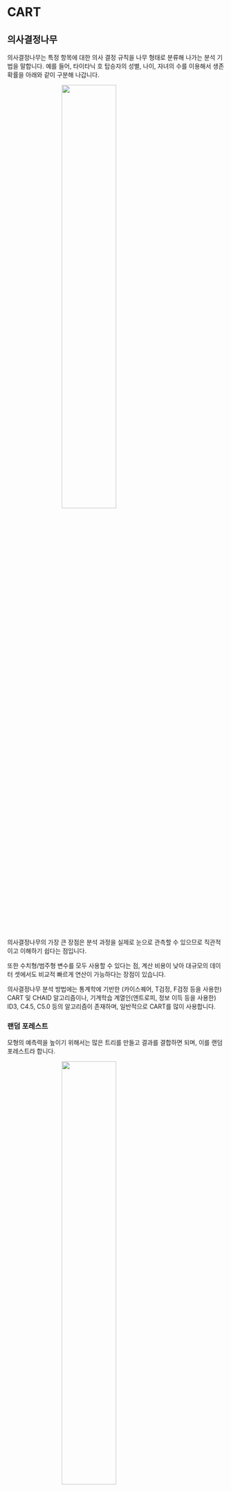 
# CART

## 의사결정나무

의사결정나무는 특정 항목에 대한 의사 결정 규칙을 나무 형태로 분류해 나가는 분석 기법을 말합니다. 예를 들어, 타이타닉 호 탑승자의 성별, 나이, 자녀의 수를 이용해서 생존 확률을 아래와 같이 구분해 나갑니다.

<img src="images/cart.png" width="50%" style="display: block; margin: auto;" />

의사결정나무의 가장 큰 장점은 분석 과정을 실제로 눈으로 관측할 수 있으므로 직관적이고 이해하기 쉽다는 점입니다. 

또한 수치형/범주형 변수를 모두 사용할 수 있다는 점, 계산 비용이 낮아 대규모의 데이터 셋에서도 비교적 빠르게 연산이 가능하다는 장점이 있습니다.

의사결정나무 분석 방법에는 통계학에 기반한 (카이스퀘어, T검정, F검정 등을 사용한) CART 및 CHAID 알고리즘이나, 기계학습 계열인(엔트로피, 정보 이득 등을 사용한) ID3, C4.5, C5.0 등의 알고리즘이 존재하며, 일반적으로 CART를 많이 사용합니다.

### 랜덤 포레스트

모형의 예측력을 높이기 위해서는 많은 트리를 만들고 결과를 결합하면 되며, 이를 랜덤 포레스트라 합니다.

<img src="images/random_forest.png" width="50%" style="display: block; margin: auto;" />

랜덤 포레스트 기법에서는 크게 두 가지 방법을 사용합니다.

1. 부트스트랩(bootstrap aggregation) 혹은 배깅(bagging)은 전체 관찰값 3분의 2 정도의 데이터 집합에서 무작위로 샘플을 선정해 트리는 만듭니다.

2. 개별 분할에서 입력 피처를 무작위로 선정하는 방법입니다. R 패키지에서는 기본적으로 회귀 분석 문제를 풀 때는 전체 예측 변수 수를 3으로 나눈 값($n / 3$)을, 분류 문제를 풀 때는 전체 예측 변수 수의 제곱근 한 값을 ($\sqrt{n}$)  사용합니다.

### 익스트림 그레디언트 부스트 기법 (XGboost)

부스트 기법은 기본 모형을 만든 후 잔차를 검사하고 손실함수에 맞춰 해당 잔차를 바탕으로 모형을 적합하게 만들며, 이는 특정 기준에 이를 때까지 계속 반복하는 방법입니다.

예를 들어 학생이 연습 시험을 봐서 100문제 중에 30문제를 틀린 경우 해당 30문제만 다시 공부하며, 다음 시험에서 30문제 중 10개를 틀리면 다시 10문제만 집중하는 과정입니다.

## 회귀 트리

먼저 CART 모형을 이용하여 회귀 트리를 만드는 법을 살펴보도록 하겠습니다.

### 데이터 불러오기 및 편집

이전에 사용한 암-전립선암 데이터를 불러옵니다. 


```r
library(ElemStatLearn)

data(prostate)
prostate$gleason = ifelse(prostate$gleason == 6, 0, 1)
pros.train = subset(prostate, train == TRUE)[, 1:9]
pros.test = subset(prostate, train == FALSE)[, 1:9]
```

gleason이 6이면 0, 그렇지 않으면 1로 변형해주며, 트레인과 테스트 셋을 각각 나누어줍니다.

### 모형화

R에서는 rpart 패키지의 `rpart()` 함수를 이용해 회귀 트리를 만들 수 있습니다.


```r
set.seed(123)

library(rpart)

tree.pros = rpart(lpsa ~ ., data = pros.train)
print(tree.pros)
```

```
## n= 67 
## 
## node), split, n, deviance, yval
##       * denotes terminal node
## 
##  1) root 67 96.280 2.452  
##    2) lcavol< 1.051 25 24.820 1.522  
##      4) lcavol< -0.4786 8  5.374 0.546 *
##      5) lcavol>=-0.4786 17  8.234 1.981 *
##    3) lcavol>=1.051 42 36.950 3.006  
##      6) lcavol< 2.792 34 21.290 2.749  
##       12) lweight< 3.463 12  7.788 2.222 *
##       13) lweight>=3.463 22  8.349 3.036  
##         26) age>=65 15  5.694 2.891 *
##         27) age< 65 7  1.660 3.347 *
##      7) lcavol>=2.792 8  3.820 4.101 *
```

lpsa를 나누는 기준의 트리가 생성되었습니다. 이를 보기 쉽게 그림으로 나타내보도록 하겠습니다.


```r
library(rpart.plot)

rpart.plot(tree.pros)
```

<img src="06-CART_files/figure-html/unnamed-chunk-6-1.png" width="50%" style="display: block; margin: auto;" />

해당 모형을 통한 회귀분석을 통해 MSE을 구하도록 합니다.


```r
library(magrittr)

party.test = predict(tree.pros, newdata = pros.test)
party.resid = (party.test - pros.test$lpsa) %>%
  .^2 %>% mean()

print(party.resid)
```

```
## [1] 0.6136
```

MSE 값이 0.6136 입니다.

### 프루닝(가지치기)

가지수가 많아질수록 트레이닝 셋에서의 설명력은 높아지지만, 오버피팅이 발생할 수 있으므로 적절하게 가지수를 제한할 필요가 있습니다.

<img src="images/cart_prune.png" width="50%" style="display: block; margin: auto;" />

먼저 cptable을 통해 모델의 각종 결과값을 확인하고 이를 통해 적절한 가지수를 찾도록 합니다.


```r
print(tree.pros$cptable)
```

```
##        CP nsplit rel error xerror    xstd
## 1 0.35852      0    1.0000 1.0196 0.17964
## 2 0.12296      1    0.6415 0.8742 0.12878
## 3 0.11640      2    0.5185 0.7949 0.10420
## 4 0.05351      3    0.4021 0.7905 0.09822
## 5 0.01033      4    0.3486 0.7044 0.09116
## 6 0.01000      5    0.3383 0.7322 0.09382
```

cptable의 내용은 다음과 같다.

- CP: 비용 복잡도(complexity parameter)
- nsplit: 트리의 분할 횟수
- rel error: 분할 횟수에 다른 RSS의 값을 분할하지 않았을 때의 RSS 값으로 나눔. $RSS(k) / RSS(0)$
- xerror: 10겹 교차검증의 평균오차
- xstd: 10겹 교차검증의 표준편차

`plotcp()` 함수를 이용해 이를 그림으로 나타낼 수도 있습니다.


```r
plotcp(tree.pros)
```

<img src="06-CART_files/figure-html/unnamed-chunk-10-1.png" width="50%" style="display: block; margin: auto;" />

일반적으로 선 하단에 위치한 포인트 중 가장 왼쪽에 위치한 값을 선택하는 것이 좋습니다. 오른쪽으로 갈수록 Error율은 낮아지지만 가지수가 많아지기 때문입니다. 위 그림을 통해 CP가 4(3번 분할)을 선택하도록 합니다.


```r
cp = min(tree.pros$cptable[4, ]) # select cp
prune.tree.pros = prune(tree.pros, cp)
```

`prune()` 함수를 이용해 가지를 친 트리를 만들 수 있습니다.


```r
rpart.plot(prune.tree.pros)
```

<img src="06-CART_files/figure-html/unnamed-chunk-12-1.png" width="50%" style="display: block; margin: auto;" />

가치지기를 통해 lcavol 변수만 남게 되었습니다.

해당 모형을 테스트 셋에 적용해보도록 합니다.


```r
party.pros.test = predict(prune.tree.pros, newdata = pros.test)
rpart.resid = (party.pros.test - pros.test$lpsa) %>%
  .^2 %>% mean()

print(rpart.resid)
```

```
## [1] 0.5145
```

MSE가 0.5145로써, 가지치기 전 대비 다소 줄어들었습니다.

### 랜덤 포레스트: 회귀 트리 

먼저 회귀분석 트리를 대상으로 랜덤 포레스트 방법을 적용합니다. R에서는 `randomForest()` 함수를 이용해 랜덤 포레스트 모델을 만들 수 있습니다.


```r
library(randomForest)

set.seed(123)
rf.pros = randomForest(lpsa ~., data = pros.train)
rf.pros
```

```
## 
## Call:
##  randomForest(formula = lpsa ~ ., data = pros.train) 
##                Type of random forest: regression
##                      Number of trees: 500
## No. of variables tried at each split: 2
## 
##           Mean of squared residuals: 0.6937
##                     % Var explained: 51.73
```

랜덤 포레스트 기법에서는 매 분할마다 2개의 변수를 샘플링해 500개의 각기 다른 트리를 생성하며, MSE는 0.6937 입니다.

트리가 너무 많아지면 과적합이 발생할 수도 있으므로, rf.pros를 그림으로 그려보도록 합니다.


```r
plot(rf.pros)
```

<img src="06-CART_files/figure-html/unnamed-chunk-15-1.png" width="50%" style="display: block; margin: auto;" />

트리수가 100개가 넘어가면 MSE에 큰 변화가 없는 모습입니다. `which.min()` 함수를 통해 최적의 트리를 찾아보도록 합니다.


```r
which.min(rf.pros$mse)
```

```
## [1] 80
```

```r
set.seed(123)
rf.pros.2 = randomForest(lpsa ~ ., data = pros.train,
                         ntree = which.min(rf.pros$mse))

rf.pros.2
```

```
## 
## Call:
##  randomForest(formula = lpsa ~ ., data = pros.train, ntree = which.min(rf.pros$mse)) 
##                Type of random forest: regression
##                      Number of trees: 80
## No. of variables tried at each split: 2
## 
##           Mean of squared residuals: 0.6567
##                     % Var explained: 54.31
```

MSE가 가장 낮은 80개의 트리로 랜덤포레스트를 수행한 결과, MSE가 0.6567로 개선되었습니다.

다음으로 변수의 중요도를 살펴보도록 한다.


```r
varImpPlot(rf.pros.2, scale = T, 
           main = 'Variance Importance Plot - PSA Score')

importance(rf.pros.2)
```

```
##         IncNodePurity
## lcavol         25.012
## lweight        15.822
## age             7.167
## lbph            5.471
## svi             8.498
## lcp             8.114
## gleason         4.990
## pgg45           6.664
```

<img src="06-CART_files/figure-html/unnamed-chunk-17-1.png" width="50%" style="display: block; margin: auto;" />

위 모델(트리 갯수를 줄인 모댈)을 테스트 셋에 적용해보도록 합니다.


```r
rf.pros.test = predict(rf.pros.2, newdata = pros.test)
rf.resid = (rf.pros.test - pros.test$lpsa) %>%
  .^2 %>% mean()
print(rf.resid)
```

```
## [1] 0.5513
```

MSE 값이 기존에 비해 훨씬 줄어들었습니다.


Table: (\#tab:unnamed-chunk-19)각 모형의 MSE 비교

      모형           MSE   
-----------------  --------
    기본 트리       0.6136 
    가지치기        0.5145 
  랜덤 포레스트     0.6937 
 랜덤 포레스트 2    0.6567 


## 분류 트리

이번에는 CART 모형을 이용하여 분류 트리를 만드는 법을 살펴보도록 하겠습니다.

### 데이터 불러오기 및 편집

위스콘신 유방암 데이터를 불러온 후, 데이터를 나누도록 합니다.


```r
library(MASS)

data(biopsy)

biopsy$ID = NULL
names(biopsy) = c('thick', 'u.size', 'u.shape', 'adhsn', 's.size',
                  'nucl', 'chrom', 'n.nuc', 'mit', 'class')
biopsy.v2 = na.omit(biopsy)

set.seed(123)
ind = sample(2, nrow(biopsy.v2), replace = TRUE,
             prob = c(0.7, 0.3))

biop.train = biopsy.v2[ind==1, ]
biop.test = biopsy.v2[ind==2, ]
```

`rpart()` 함수를 이용해 트리 모형을 수행합니다. class가 benign과 malignant로 구성된 factor 형태이므로, 분류 트리가 만들어집니다.


```r
set.seed(123)
tree.biop = rpart(class ~ ., data = biop.train)
print(tree.biop)
```

```
## n= 474 
## 
## node), split, n, loss, yval, (yprob)
##       * denotes terminal node
## 
##  1) root 474 172 benign (0.63713 0.36287)  
##    2) u.size< 3.5 321  27 benign (0.91589 0.08411)  
##      4) nucl< 4.5 294   7 benign (0.97619 0.02381) *
##      5) nucl>=4.5 27   7 malignant (0.25926 0.74074)  
##       10) thick< 3.5 8   3 benign (0.62500 0.37500) *
##       11) thick>=3.5 19   2 malignant (0.10526 0.89474) *
##    3) u.size>=3.5 153   8 malignant (0.05229 0.94771) *
```

cptable을 살펴보도록 합니다.


```r
tree.biop$cptable
```

```
##        CP nsplit rel error xerror    xstd
## 1 0.79651      0    1.0000 1.0000 0.06086
## 2 0.07558      1    0.2035 0.2616 0.03710
## 3 0.01163      2    0.1279 0.1512 0.02882
## 4 0.01000      3    0.1163 0.1512 0.02882
```

```r
plotcp(tree.biop)
```

<img src="06-CART_files/figure-html/unnamed-chunk-22-1.png" width="50%" style="display: block; margin: auto;" />

cptable과 그림을 살펴본 결과, cp가 3(2번분할) 한 모델을 적용하도록 합니다.


```r
cp = min(tree.biop$cptable[3, ])
prune.tree.biop = prune(tree.biop, cp = cp)
rpart.plot(prune.tree.biop)
```

<img src="06-CART_files/figure-html/unnamed-chunk-23-1.png" width="50%" style="display: block; margin: auto;" />

트리 결과를 살펴보면 u.size가 첫 번째 분할이며, nuci가 두 번째 분할 기준입니다. 위 모델을 test 데이터에 적용해보도록 합니다.


```r
rpart.test = predict(prune.tree.biop, newdata = biop.test, type = 'class')
caret::confusionMatrix(rpart.test, biop.test$class)
```

```
## Confusion Matrix and Statistics
## 
##            Reference
## Prediction  benign malignant
##   benign       136         3
##   malignant      6        64
##                                       
##                Accuracy : 0.957       
##                  95% CI : (0.92, 0.98)
##     No Information Rate : 0.679       
##     P-Value [Acc > NIR] : <2e-16      
##                                       
##                   Kappa : 0.902       
##                                       
##  Mcnemar's Test P-Value : 0.505       
##                                       
##             Sensitivity : 0.958       
##             Specificity : 0.955       
##          Pos Pred Value : 0.978       
##          Neg Pred Value : 0.914       
##              Prevalence : 0.679       
##          Detection Rate : 0.651       
##    Detection Prevalence : 0.665       
##       Balanced Accuracy : 0.956       
##                                       
##        'Positive' Class : benign      
## 
```

두 번의 분할 트리 모형만으로도 95.69%의 정확도를 얻을 수 있습니다.

변수의 중요도를 살펴보도록 합니다.

### 랜덤 포레스트: 분류 트리

`randomForest()` 함수를 이용해 랜덤 포레스트 모델을 적용합니다.


```r
set.seed(123)
rf.biop = randomForest(class ~ ., data = biop.train)
rf.biop
```

```
## 
## Call:
##  randomForest(formula = class ~ ., data = biop.train) 
##                Type of random forest: classification
##                      Number of trees: 500
## No. of variables tried at each split: 3
## 
##         OOB estimate of  error rate: 3.38%
## Confusion matrix:
##           benign malignant class.error
## benign       294         8     0.02649
## malignant      8       164     0.04651
```

OOB(out of bag) 오차율은 0.0338 로 나타납니다. 다음으로 트리 수에 따른 오차를 그린 후, err.rate가 최소가 되는 트리 갯수를 찾도록 합니다.


```r
plot(rf.biop)
```

<img src="06-CART_files/figure-html/unnamed-chunk-26-1.png" width="50%" style="display: block; margin: auto;" />


```r
which.min(rf.biop$err.rate[, 1])
```

```
## [1] 125
```

해당 트리 갯수 만큼 랜덤 포레스트를 다시 만듭니다.


```r
set.seed(123)
rf.biop.2 = randomForest(class ~., data = biop.train,
                         ntree = which.min(rf.biop$err.rate[, 1]))
print(rf.biop.2)
```

```
## 
## Call:
##  randomForest(formula = class ~ ., data = biop.train, ntree = which.min(rf.biop$err.rate[,      1])) 
##                Type of random forest: classification
##                      Number of trees: 125
## No. of variables tried at each split: 3
## 
##         OOB estimate of  error rate: 2.95%
## Confusion matrix:
##           benign malignant class.error
## benign       294         8     0.02649
## malignant      6       166     0.03488
```

에러가 0로 기존에 비해 감소하였습니다. 이제 해당 모델을 테스트 셋에 적용합니다.


```r
rf.biop.test = predict(rf.biop.2, newdata = biop.test, type = 'class')
caret::confusionMatrix(rf.biop.test, biop.test$class)
```

```
## Confusion Matrix and Statistics
## 
##            Reference
## Prediction  benign malignant
##   benign       138         0
##   malignant      4        67
##                                         
##                Accuracy : 0.981         
##                  95% CI : (0.952, 0.995)
##     No Information Rate : 0.679         
##     P-Value [Acc > NIR] : <2e-16        
##                                         
##                   Kappa : 0.957         
##                                         
##  Mcnemar's Test P-Value : 0.134         
##                                         
##             Sensitivity : 0.972         
##             Specificity : 1.000         
##          Pos Pred Value : 1.000         
##          Neg Pred Value : 0.944         
##              Prevalence : 0.679         
##          Detection Rate : 0.660         
##    Detection Prevalence : 0.660         
##       Balanced Accuracy : 0.986         
##                                         
##        'Positive' Class : benign        
## 
```

test 데이터를 상대로 98% 이상의 정확도를 나타내며, 단일 트리에 훨씬 개선된 성과를 보입니다. 이처럼 랜덤 포레스트는 회귀 트리 보다는 분류 트리에서 더욱 뛰어난 성능 개선을 보입니다.

변수의 중요도를 살펴보도록 합니다.


```r
varImpPlot(rf.biop.2, scale = T, 
           main = 'Variance Importance Plot - PSA Score')

importance(rf.biop.2)
```

```
##         MeanDecreaseGini
## thick             10.301
## u.size            57.177
## u.shape           46.932
## adhsn              4.425
## s.size            25.199
## nucl              34.220
## chrom             18.064
## n.nuc             21.229
## mit                1.103
```

<img src="06-CART_files/figure-html/unnamed-chunk-30-1.png" width="50%" style="display: block; margin: auto;" />

## 익스트림 그레디언트 부스트 기법 (XGboost)

### 데이터 불러오기 및 편집

먼저 피마 인디어 당뇨병 모형 데이터를 불러온 후, 트레이닝과 테스트 셋으로 나눠주도록 합니다.


```r
data(Pima.tr)
data(Pima.te)
pima = rbind(Pima.tr, Pima.te)

set.seed(502)
ind = sample(2, nrow(pima), replace = TRUE, prob = c(0.7, 0.3))
pima.train = pima[ind == 1, ]
pima.test = pima[ind == 2, ]
```

### 랜덤 포레스트 

먼저 비교를 위해 랜덤포레스트를 이용한 분류 모형을 만들도록 합니다.


```r
set.seed(321)
rf.pima = randomForest(type ~ ., data = pima.train)
rf.pima
```

```
## 
## Call:
##  randomForest(formula = type ~ ., data = pima.train) 
##                Type of random forest: classification
##                      Number of trees: 500
## No. of variables tried at each split: 2
## 
##         OOB estimate of  error rate: 20.26%
## Confusion matrix:
##      No Yes class.error
## No  235  27      0.1031
## Yes  51  72      0.4146
```

20% 가량의 오분류가 발생하였습니다. 트리 크기 최적화를 통한 성능 개선여부를 살펴보도록 합니다.


```r
which.min(rf.pima$err.rate[, 1])
```

```
## [1] 88
```

```r
set.seed(321)
rf.pima.2 = randomForest(type ~ ., data = pima.train,
                         ntree = which.min(rf.pima$err.rate[, 1]))

print(rf.pima.2)
```

```
## 
## Call:
##  randomForest(formula = type ~ ., data = pima.train, ntree = which.min(rf.pima$err.rate[,      1])) 
##                Type of random forest: classification
##                      Number of trees: 88
## No. of variables tried at each split: 2
## 
##         OOB estimate of  error rate: 19.74%
## Confusion matrix:
##      No Yes class.error
## No  236  26     0.09924
## Yes  50  73     0.40650
```

오류율이 역시 20% 정도로써 모델이 크게 개선되지는 않습니다. 해당 모형을 테스트 셋에 적용해보도록 합니다.


```r
rf.pima.test = predict(rf.pima.2, newdata = pima.test, type = 'class')
caret::confusionMatrix(rf.pima.test, pima.test$type)
```

```
## Confusion Matrix and Statistics
## 
##           Reference
## Prediction No Yes
##        No  74  17
##        Yes 19  37
##                                         
##                Accuracy : 0.755         
##                  95% CI : (0.677, 0.822)
##     No Information Rate : 0.633         
##     P-Value [Acc > NIR] : 0.00105       
##                                         
##                   Kappa : 0.477         
##                                         
##  Mcnemar's Test P-Value : 0.86763       
##                                         
##             Sensitivity : 0.796         
##             Specificity : 0.685         
##          Pos Pred Value : 0.813         
##          Neg Pred Value : 0.661         
##              Prevalence : 0.633         
##          Detection Rate : 0.503         
##    Detection Prevalence : 0.619         
##       Balanced Accuracy : 0.740         
##                                         
##        'Positive' Class : No            
## 
```

75% 가량의 정확도를 보입니다. 이처럼 해당 데이터에는 랜덤포레스트 기법을 적용하여도 모델이 크게 개선되지 않습니다.

### XGboost 모형 만들기

XGboost 모형 적용을 위해, 먼저 다음과 같이 그리드를 만들도록 합니다.


```r
grid = expand.grid(
  nrounds = c(75, 100),
  colsample_bytree = 1,
  min_child_weight = 1,
  eta = c(0.01, 0.1, 0.3),
  gamma = c(0.5, 0.25),
  subsample = 0.5,
  max_depth = c(2,3)
)
```

위에서 입력한 인자값의 내용은 다음과 같습니다.

- nrounds: 최대 반복 횟수(최종 모형에서의 트리 수)
- colsample_bytree: 트리를 생성할 때 표본 추출한 피처 수(비율로 표시), 기본값은 1(피처 수의 100%)
- min_child_weight: 부스트되는 트리에서 최소 가중값. 기본값은 1
- eta: 학습 속도. 해법에 관한 각 트리의 기여도를 의미. 기본값은 0.3
- gamma: 트리에서 다른 리프 분할을 하기 위해 필요한 최소 손실 감소(minimum loss reduction)
- subsample: 데이터 관찰값의 비율. 기본값은 1(100%)
- max_depth: 개별 트리의 최대 깊이

다음은 `trainControl()` 함수를 이용하여 인자를 지정합니다.


```r
library(caret)

cntrl = trainControl(
  method = 'cv',
  number = 5,
  verboseIter = FALSE, # TRUE 설정시 과정이 보임
  returnData = FALSE,
  returnResamp = 'final'
)
```

먼저 최적화된 인자를 구하도록 합니다. trControl와 tuneGrid는 위에서 입력한 인자를 입력한다.


```r
set.seed(1)

train.xgb = train(
  x = pima.train[, 1:7],
  y = pima.train[, 8],
  trControl = cntrl,
  tuneGrid = grid,
  method = 'xgbTree'
)

print(train.xgb)
```

<img src="images/xgboost.png" width="100%" style="display: block; margin: auto;" />

모형 생성을 위한 최적 인자들의 조합이 출력됩니다.

다음으로 `xgb.train()` 함수에서 사용할 인자 목록(param)에 위에서 출력된 값을 입력합니다.

그 후 데이터 프레임을 입력 피처의 행렬을 x로, 레이블을 0과 1로 변환한 값을 y로 입력한 후, x와 y를 `xgb.Dmatrix()` 함수에서 입력값으로 사용합니다.


```r
library(xgboost)

param = list(
  objective = 'binary:logistic',
  eval_metric = 'error',
  eta = 0.01,
  max_depth = 2,
  subsample = 0.5,
  comsample_byree = 1,
  gamma = 0.5
)

x = as.matrix(pima.train[, 1:7])
y = ifelse(pima.train$type == 'Yes', 1, 0)
train.mat = xgb.DMatrix(data = x, label = y)
```

다음으로 모형을 만들도록 합니다. param 인자에는 위에서 입력한 param을, data 인자에는 위에서 만든 train.mat을 입력합니다.


```r
set.seed(1)
xgb.fit = xgb.train(params = param, data = train.mat, nrounds = 75)
```

`xgb.importance()` 함수를 이용해 변수의 중요도를 살펴보록 합니다.


```r
impMatrix = xgb.importance(feature_names = dimnames(x)[[2]],
                           model = xgb.fit)

print(impMatrix)
```

```
##    Feature    Gain   Cover Frequency
## 1:     glu 0.67995 0.52640   0.41553
## 2:     age 0.14210 0.17592   0.19178
## 3:     ped 0.08877 0.14562   0.18721
## 4:     bmi 0.03496 0.04465   0.06393
## 5:   npreg 0.03104 0.05888   0.06849
## 6:      bp 0.01182 0.02899   0.03196
## 7:    skin 0.01136 0.01954   0.04110
```

```r
xgb.plot.importance(impMatrix, main = 'Gain by Feature')
```

<img src="06-CART_files/figure-html/unnamed-chunk-41-1.png" width="50%" style="display: block; margin: auto;" />

다음으로 수행 결과를 살펴보도록 합니다.


```r
pred = predict(xgb.fit, x)
pred.bi = ifelse(pred > 0.5, 1, 0)

caret::confusionMatrix(as.factor(y), as.factor(pred.bi))
```

```
## Confusion Matrix and Statistics
## 
##           Reference
## Prediction   0   1
##          0 243  19
##          1  49  74
##                                        
##                Accuracy : 0.823        
##                  95% CI : (0.782, 0.86)
##     No Information Rate : 0.758        
##     P-Value [Acc > NIR] : 0.001319     
##                                        
##                   Kappa : 0.566        
##                                        
##  Mcnemar's Test P-Value : 0.000437     
##                                        
##             Sensitivity : 0.832        
##             Specificity : 0.796        
##          Pos Pred Value : 0.927        
##          Neg Pred Value : 0.602        
##              Prevalence : 0.758        
##          Detection Rate : 0.631        
##    Detection Prevalence : 0.681        
##       Balanced Accuracy : 0.814        
##                                        
##        'Positive' Class : 0            
## 
```

82%의 정확도를 보입니다.


```r
library(InformationValue)

optim = optimalCutoff(y, pred)
print(optim)
```

```
## [1] 0.4342
```

`optimalCutoff()` 함수를 사용하여 로지스틱 함수에서 최적의 cut off 지점을 찾을 수도 있습니다. 즉 0.5를 기준으로 분류하는 것이 아닌, 0.4342을 기준으로 분류할 때 더욱 뛰어난 성과를 보입니다.

해당 모형을 테스트 셋에 적용해봅니다.


```r
pima.testMat = as.matrix(pima.test[, 1:7])
xgb.pima.test = predict(xgb.fit, pima.testMat)
y.test = ifelse(pima.test$type == 'Yes', 1, 0)
1 - misClassError(y.test, xgb.pima.test, threshold = optim)
```

```
## [1] 0.7279
```

테스트 데이터에 해당 모델을 적용한 결과는 위와 같다. cut off 지점을 0.4342으로 하였을 경우 27% 가량의 오차가 발생하여, 73% 가량의 정확도를 보입니다.


```r
plotROC(y.test, xgb.pima.test)
```

<img src="06-CART_files/figure-html/unnamed-chunk-45-1.png" width="50%" style="display: block; margin: auto;" />

`plotROC()` 함수를 이용해 ROC 및 AUC를 확인해보면, AUC가 0.8 정도로 계산됩니다.
